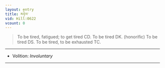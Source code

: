 ```yaml
---
layout: entry
title: མཉེལ་
vid: Hill:0622
vcount: 0
---
```

> To be tired, fatigued; to get tired CD\. To be tired DK\. (honorific) To be tired DS\. To be tired, to be exhausted TC\.

---
* Volition: _Involuntary_

---

